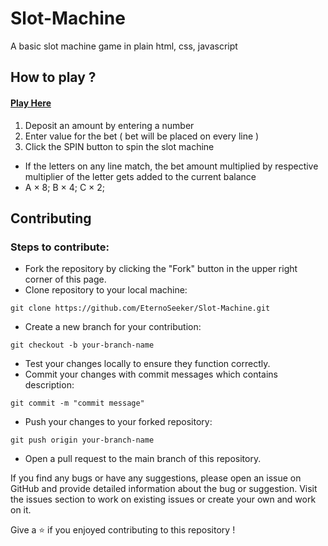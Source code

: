 # Slot-Machine
A basic slot machine game in plain html, css, javascript
## How to play ?
#### [Play Here](https://eternoseeker.github.io/Slot-Machine/)

1. Deposit an amount by entering a number
2. Enter value for the bet ( bet will be placed on every line )
3. Click the SPIN button to spin the slot machine
- If the letters on any line match, the bet amount multiplied by respective multiplier of the letter gets added to the current balance
- A × 8; B × 4; C × 2;

## Contributing
### Steps to contribute:

- Fork the repository by clicking the "Fork" button in the upper right corner of this page.
- Clone repository to your local machine:
```
git clone https://github.com/EternoSeeker/Slot-Machine.git
```
- Create a new branch for your contribution:
```
git checkout -b your-branch-name
```
- Test your changes locally to ensure they function correctly.
- Commit your changes with commit messages which contains description:
```
git commit -m "commit message"
```
- Push your changes to your forked repository:
```
git push origin your-branch-name
```
- Open a pull request to the main branch of this repository.

If you find any bugs or have any suggestions, please open an issue on GitHub and provide detailed information about the bug or suggestion.
Visit the issues section to work on existing issues or create your own and work on it.

Give a ⭐ if you enjoyed contributing to this repository !
